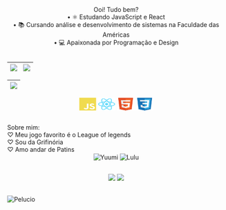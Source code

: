 ## 
<div align="center">
Ooi! Tudo bem? <br>
• ⚛️ Estudando JavaScript e React <br>
• 📚 Cursando análise e desenvolvimento de sistemas na Faculdade das Américas <br>
• 💻 Apaixonada por Programação e Design <br>
</div>

<div align="center">
<br>
  
|![](http://github-profile-summary-cards.vercel.app/api/cards/repos-per-language?username=MarileneCorrea&hide=Html&theme=panda) | ![](http://github-profile-summary-cards.vercel.app/api/cards/most-commit-language?username=MarileneCorrea&theme=panda) |
| :-: | :-: |

| ![](http://github-profile-summary-cards.vercel.app/api/cards/profile-details?username=MarileneCorrea&theme=panda)
| :-: |


<div style="display: inline_block">
  <img align="center" alt="Js" height="30" width="40" src="https://raw.githubusercontent.com/devicons/devicon/master/icons/javascript/javascript-plain.svg">
  <img align="center" alt="React" height="30" width="40" src="https://raw.githubusercontent.com/devicons/devicon/master/icons/react/react-original.svg">
  <img align="center" alt="HTML" height="30" width="40" src="https://raw.githubusercontent.com/devicons/devicon/master/icons/html5/html5-original.svg">
  <img align="center" alt="CSS" height="30" width="40" src="https://raw.githubusercontent.com/devicons/devicon/master/icons/css3/css3-original.svg">
</div>
</div> 

##

<div>
Sobre mim: <br>
♡ Meu jogo favorito é o League of legends <br>
♡ Sou da Grifinória <br>
♡ Amo andar de Patins <br>
<div align="center" ">
  <img align="center" alt="Yuumi" width="70" src="https://github.com/MarileneCorrea/marileneCorrea/assets/97925522/72a67179-8851-4824-8459-b9a3a718f99d">
  <img align="center" alt="Lulu" width="70" src="https://github.com/MarileneCorrea/marileneCorrea/assets/97925522/ae473fba-878c-4949-b943-80ad56f7efca">
</div> 

##

<div align="center">
  <a href = "mailto:maridsccorrea@gmail.com"><img src="https://img.shields.io/badge/Gmail-D14836?style=for-the-badge&logo=gmail&logoColor=white" target="_blank"></a>
  <a href="https://www.linkedin.com/in/marilenedossantoscorrea/" target="_blank"><img src="https://img.shields.io/badge/-LinkedIn-%230077B5?style=for-the-badge&logo=linkedin&logoColor=white" target="_blank"></a> 
 
</div>

##

<div>
  <img align="center" alt="Pelucio" width="80" src="https://github.com/MarileneCorrea/marileneCorrea/assets/97925522/15681010-5449-4b7e-9f29-c4e9a08d1481">
</div>


